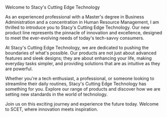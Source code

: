 Welcome to Stacy's Cutting Edge Technology

As an experienced professional with a Master's degree in Business Administration and a concentration in Human Resource Management, I am thrilled to introduce you to Stacy's Cutting Edge Technology. Our new product line represents the pinnacle of innovation and excellence, designed to meet the ever-evolving needs of today's tech-savvy consumers.

At Stacy's Cutting Edge Technology, we are dedicated to pushing the boundaries of what's possible. Our products are not just about advanced features and sleek designs; they are about enhancing your life, making everyday tasks simpler, and providing solutions that are as intuitive as they are powerful.

Whether you're a tech enthusiast, a professional, or someone looking to streamline their daily routines, Stacy's Cutting Edge Technology has something for you. Explore our range of products and discover how we are setting new standards in the world of technology.

Join us on this exciting journey and experience the future today. Welcome to SCET, where innovation meets inspiration.
